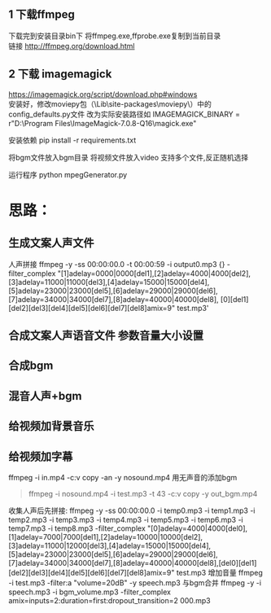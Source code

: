 
## 1 下载ffmpeg
下载完到安装目录bin下 将ffmpeg.exe,ffprobe.exe复制到当前目录  
链接 http://ffmpeg.org/download.html
## 2 下载 imagemagick
 https://imagemagick.org/script/download.php#windows  
安装好，修改moviepy包（\Lib\site-packages\moviepy\）中的config_defaults.py文件
改为实际安装路径如
IMAGEMAGICK_BINARY = r"D:\Program Files\ImageMagick-7.0.8-Q16\magick.exe"

安装依赖
pip install -r requirements.txt 


将bgm文件放入bgm目录
将视频文件放入video 
支持多个文件,反正随机选择

运行程序
python mpegGenerator.py



# 思路：

## 生成文案人声文件
人声拼接
ffmpeg -y -ss 00:00:00.0 -t 00:00:59 -i output0.mp3 {} -filter_complex "[1]adelay=0000|0000[del1],[2]adelay=4000|4000[del2],[3]adelay=11000|11000[del3],[4]adelay=15000|15000[del4],[5]adelay=23000|23000[del5],[6]adelay=29000|29000[del6],[7]adelay=34000|34000[del7],[8]adelay=40000|40000[del8], [0][del1][del2][del3][del4][del5][del6][del7][del8]amix=9" test.mp3'
## 合成文案人声语音文件 参数音量大小设置

## 合成bgm
## 混音人声+bgm
## 给视频加背景音乐
## 给视频加字幕


ffmpeg -i in.mp4 -c:v copy -an -y nosound.mp4
用无声音的添加bgm
>ffmpeg -i nosound.mp4 -i test.mp3 -t 43 -c:v copy  -y out_bgm.mp4

收集人声后先拼接:
ffmpeg -y -ss 00:00:00.0  -i temp0.mp3 -i temp1.mp3 -i temp2.mp3 -i temp3.mp3 -i temp4.mp3 -i temp5.mp3 -i temp6.mp3 -i temp7.mp3 -i temp8.mp3 -filter_complex "[0]adelay=4000|4000[del0],[1]adelay=7000|7000[del1],[2]adelay=10000|10000[del2],[3]adelay=11000|12000[del3],[4]adelay=15000|15000[del4],[5]adelay=23000|23000[del5],[6]adelay=29000|29000[del6],[7]adelay=34000|34000[del7],[8]adelay=40000|40000[del8],[del0][del1][del2][del3][del4][del5][del6][del7][del8]amix=9" test.mp3
增加音量
ffmpeg  -i test.mp3  -filter:a "volume=20dB" -y speech.mp3
与bgm合并
ffmpeg -y -i speech.mp3  -i bgm_volume.mp3   -filter_complex amix=inputs=2:duration=first:dropout_transition=2  000.mp3


